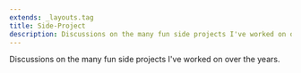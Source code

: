 ```yaml
---
extends: _layouts.tag
title: Side-Project
description: Discussions on the many fun side projects I've worked on over the years.
---
```


Discussions on the many fun side projects I've worked on over the years. 
